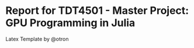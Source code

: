 Report for TDT4501 - Master Project: GPU Programming in Julia
====================

Latex Template by @otron